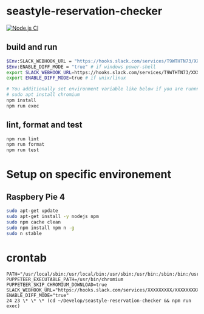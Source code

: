 # seastyle-reservation-checker

[![Node.js CI](https://github.com/ymizushi/seastyle-reservation-checker/actions/workflows/node.js.yml/badge.svg)](https://github.com/ymizushi/seastyle-reservation-checker/actions/workflows/node.js.yml)

## build and run

```sh
$Env:SLACK_WEBHOOK_URL = "https://hooks.slack.com/services/T9WTHTN73/XXXXXXXXXXX/XXXXXXXXXXXXXXXXXXXXXXXX" # if windows power-shell
$Env:ENABLE_DIFF_MODE = "true" # if windows power-shell
export SLACK_WEBHOOK_URL=https://hooks.slack.com/services/T9WTHTN73/XXXXXXXXXXX/XXXXXXXXXXXXXXXXXXXXXXXX # if unix/linux
export ENABLE_DIFF_MODE=true # if unix/linux

# You additionally set environment variable like below if you are runnning on ubuntu.
# sudo apt install chromium
npm install
npm run exec
```

## lint, format and test

```sh
npm run lint
npm run format
npm run test
```

# Setup on specific environement

## Raspbery Pie 4

```sh
sudo apt-get update
sudo apt-get install -y nodejs npm
sudo npm cache clean
sudo npm install npm n -g
sudo n stable
```

# crontab

```crontab
PATH="/usr/local/sbin:/usr/local/bin:/usr/sbin:/usr/bin:/sbin:/bin:/usr/local/games:/usr/games"
PUPPETEER_EXECUTABLE_PATH=/usr/bin/chromium
PUPPETEER_SKIP_CHROMIUM_DOWNLOAD=true
SLACK_WEBHOOK_URL="https://hooks.slack.com/services/XXXXXXXXX/XXXXXXXXXXX/XXXXXXXXXXXXXXXXXXXXXXXX"
ENABLE_DIFF_MODE="true"
24 23 \* \* \* (cd ~/Develop/seastyle-reservation-checker && npm run exec)
```
